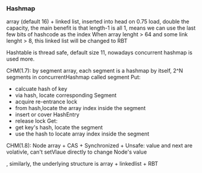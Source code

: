 ### Hashmap
array (default 16) + linked list, inserted into head
on 0.75 load, double the capacity, the main benefit is that length-1 is all 1, means we can use the last few bits of hashcode as the index
When array lenght > 64 and some link lenght > 8, this linked list will be changed to RBT

Hashtable is thread safe, default size 11, nowadays concurrent hashmap is used more.

CHM(1.7): by segment array, each segment is a hashmap by itself, 2^N segments in concurrentHashmap called segment
Put:
* calcuate hash of key
* via hash, locate corresponding Segment
* acquire re-entrance lock
* from hash,locate the array index inside the segment
* insert or cover HashEntry
* release lock
Get:
* get key's hash, locate the segment
* use the hash to locate array index inside the segment

CHM(1.8):
Node array + CAS + Synchronized + Unsafe: 
value and next are volativle, can't setVlaue directly to change Node's value

, similarly, the underlying structure is array + linkedlist + RBT





